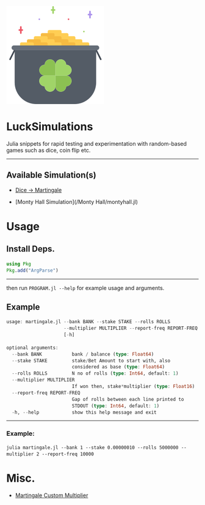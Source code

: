 ![](luck.png)

# LuckSimulations

Julia snippets for rapid testing and experimentation with random-based games such as dice, coin flip etc.

---

## Available Simulation(s)

* [Dice -> Martingale](/Dice/martingale.jl)

* [Monty Hall Simulation](/Monty Hall/montyhall.jl)


# Usage

## Install Deps.

```julia
using Pkg
Pkg.add("ArgParse")
```

---


then run `PROGRAM.jl --help` for example usage and arguments.

## Example

```julia
usage: martingale.jl --bank BANK --stake STAKE --rolls ROLLS
                     --multiplier MULTIPLIER --report-freq REPORT-FREQ
                     [-h]

optional arguments:
  --bank BANK           bank / balance (type: Float64)
  --stake STAKE         stake/Bet Amount to start with, also
                        considered as base (type: Float64)
  --rolls ROLLS         N no of rolls (type: Int64, default: 1)
  --multiplier MULTIPLIER
                        If won then, stake*multiplier (type: Float16)
  --report-freq REPORT-FREQ
                        Gap of rolls between each line printed to
                        STDOUT (type: Int64, default: 1)
  -h, --help            show this help message and exit
```

---

### Example:

```julia martingale.jl --bank 1 --stake 0.00000010 --rolls 5000000 --multiplier 2 --report-freq 10000```

# Misc.

* [Martingale Custom Multiplier](/Dice/custom_fn_example.jl)